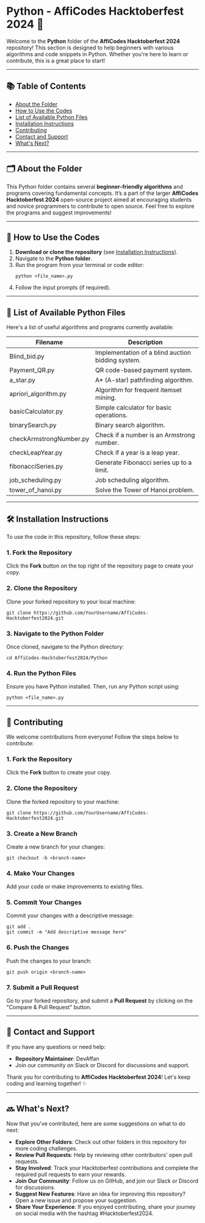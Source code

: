 <h1>Python - AffiCodes Hacktoberfest 2024 🎉</h1>
<p>Welcome to the <strong>Python</strong> folder of the <strong>AffiCodes Hacktoberfest 2024</strong> repository! This section is designed to help beginners with various algorithms and code snippets in Python. Whether you're here to learn or contribute, this is a great place to start!</p>

<hr>

<h2>📚 Table of Contents</h2>
<ul>
  <li><a href="#about-the-folder">About the Folder</a></li>
  <li><a href="#how-to-use-the-codes">How to Use the Codes</a></li>
  <li><a href="#list-of-available-python-files">List of Available Python Files</a></li>
  <li><a href="#installation-instructions">Installation Instructions</a></li>
  <li><a href="#contributing">Contributing</a></li>
  <li><a href="#contact-and-support">Contact and Support</a></li>
  <li><a href="#whats-next">What's Next?</a></li>
</ul>

<hr>

<h2 id="about-the-folder">🗂️ About the Folder</h2>
<p>This Python folder contains several <strong>beginner-friendly algorithms</strong> and programs covering fundamental concepts. It’s a part of the larger <strong>AffiCodes Hacktoberfest 2024</strong> open-source project aimed at encouraging students and novice programmers to contribute to open source. Feel free to explore the programs and suggest improvements!</p>

<hr>

<h2 id="how-to-use-the-codes">🚀 How to Use the Codes</h2>
<ol>
  <li><strong>Download or clone the repository</strong> (see <a href="#installation-instructions">Installation Instructions</a>).</li>
  <li>Navigate to the <strong>Python folder</strong>.</li>
  <li>Run the program from your terminal or code editor:</li>
  <pre><code>python &lt;file_name&gt;.py</code></pre>
  <li>Follow the input prompts (if required).</li>
</ol>

<hr>

<h2 id="list-of-available-python-files">📄 List of Available Python Files</h2>
<p>Here's a list of useful algorithms and programs currently available:</p>

<table>
  <thead>
    <tr>
      <th>Filename</th>
      <th>Description</th>
    </tr>
  </thead>
  <tbody>
    <tr>
      <td>Blind_bid.py</td>
      <td>Implementation of a blind auction bidding system.</td>
    </tr>
    <tr>
      <td>Payment_QR.py</td>
      <td>QR code-based payment system.</td>
    </tr>
    <tr>
      <td>a_star.py</td>
      <td>A* (A-star) pathfinding algorithm.</td>
    </tr>
    <tr>
      <td>apriori_algorithm.py</td>
      <td>Algorithm for frequent itemset mining.</td>
    </tr>
    <tr>
      <td>basicCalculator.py</td>
      <td>Simple calculator for basic operations.</td>
    </tr>
    <tr>
      <td>binarySearch.py</td>
      <td>Binary search algorithm.</td>
    </tr>
    <tr>
      <td>checkArmstrongNumber.py</td>
      <td>Check if a number is an Armstrong number.</td>
    </tr>
    <tr>
      <td>checkLeapYear.py</td>
      <td>Check if a year is a leap year.</td>
    </tr>
    <tr>
      <td>fibonacciSeries.py</td>
      <td>Generate Fibonacci series up to a limit.</td>
    </tr>
    <tr>
      <td>job_scheduling.py</td>
      <td>Job scheduling algorithm.</td>
    </tr>
    <tr>
      <td>tower_of_hanoi.py</td>
      <td>Solve the Tower of Hanoi problem.</td>
    </tr>
  </tbody>
</table>

<hr>

<h2 id="installation-instructions">🛠️ Installation Instructions</h2>
<p>To use the code in this repository, follow these steps:</p>

<h3>1. Fork the Repository</h3>
<p>Click the <strong>Fork</strong> button on the top right of the repository page to create your copy.</p>

<h3>2. Clone the Repository</h3>
<p>Clone your forked repository to your local machine:</p>
<pre><code>git clone https://github.com/YourUsername/AffiCodes-Hacktoberfest2024.git</code></pre>

<h3>3. Navigate to the Python Folder</h3>
<p>Once cloned, navigate to the Python directory:</p>
<pre><code>cd AffiCodes-Hacktoberfest2024/Python</code></pre>

<h3>4. Run the Python Files</h3>
<p>Ensure you have Python installed. Then, run any Python script using:</p>
<pre><code>python &lt;file_name&gt;.py</code></pre>

<hr>

<h2 id="contributing">🤝 Contributing</h2>
<p>We welcome contributions from everyone! Follow the steps below to contribute:</p>

<h3>1. Fork the Repository</h3>
<p>Click the <strong>Fork</strong> button to create your copy.</p>

<h3>2. Clone the Repository</h3>
<p>Clone the forked repository to your machine:</p>
<pre><code>git clone https://github.com/YourUsername/AffiCodes-Hacktoberfest2024.git</code></pre>

<h3>3. Create a New Branch</h3>
<p>Create a new branch for your changes:</p>
<pre><code>git checkout -b &lt;branch-name&gt;</code></pre>

<h3>4. Make Your Changes</h3>
<p>Add your code or make improvements to existing files.</p>

<h3>5. Commit Your Changes</h3>
<p>Commit your changes with a descriptive message:</p>
<pre><code>git add .<br>git commit -m "Add descriptive message here"</code></pre>

<h3>6. Push the Changes</h3>
<p>Push the changes to your branch:</p>
<pre><code>git push origin &lt;branch-name&gt;</code></pre>

<h3>7. Submit a Pull Request</h3>
<p>Go to your forked repository, and submit a <strong>Pull Request</strong> by clicking on the "Compare & Pull Request" button.</p>

<hr>

<h2 id="contact-and-support">📧 Contact and Support</h2>
<p>If you have any questions or need help:</p>
<ul>
  <li><strong>Repository Maintainer</strong>: DevAffan</li>
  <li>Join our community on Slack or Discord for discussions and support.</li>
</ul>
<p>Thank you for contributing to <strong>AffiCodes Hacktoberfest 2024</strong>! Let's keep coding and learning together! ✨</p>

<hr>

<h2 id="whats-next">🔜 What's Next?</h2>
<p>Now that you've contributed, here are some suggestions on what to do next:</p>
<ul>
  <li><strong>Explore Other Folders</strong>: Check out other folders in this repository for more coding challenges.</li>
  <li><strong>Review Pull Requests</strong>: Help by reviewing other contributors' open pull requests.</li>
  <li><strong>Stay Involved</strong>: Track your Hacktoberfest contributions and complete the required pull requests to earn your rewards.</li>
  <li><strong>Join Our Community</strong>: Follow us on GitHub, and join our Slack or Discord for discussions.</li>
  <li><strong>Suggest New Features</strong>: Have an idea for improving this repository? Open a new issue and propose your suggestion.</li>
  <li><strong>Share Your Experience</strong>: If you enjoyed contributing, share your journey on social media with the hashtag #Hacktoberfest2024.</li>
</ul>


